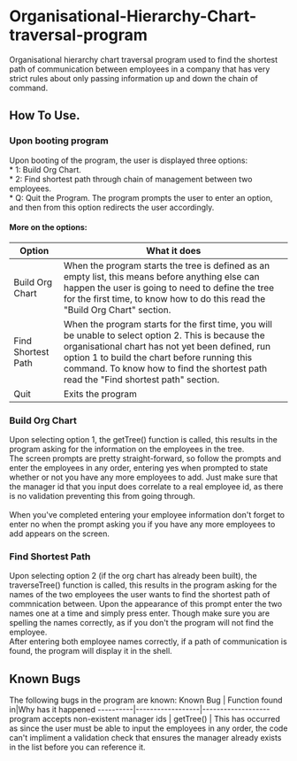 # Organisational-Hierarchy-Chart-traversal-program

Organisational hierarchy chart traversal program used to find the shortest path of communication between employees
in a company that has very strict rules about only passing information up and down the chain of command.


## How To Use.
### Upon booting program
Upon booting of the program, the user is displayed three options:
  <br />  * 1: Build Org Chart.
  <br />  * 2: Find shortest path through chain of management between two employees.
  <br />  * Q: Quit the Program. 
The program prompts the user to enter an option, and then from this option redirects the user accordingly.
#### More on the options:
Option | What it does
-------|-------------
Build Org Chart | When the program starts the tree is defined as an empty list, this means before anything else can happen the user is going to need to define the tree for the first time, to know how to do this read the "Build Org Chart" section.
Find Shortest Path | When the program starts for the first time, you will be unable to select option 2. This is because the organisational chart has not yet been defined, run option 1 to build the chart before running this command. To know how to find the shortest path read the "Find shortest path" section.
Quit | Exits the program

### Build Org Chart
Upon selecting option 1, the getTree() function is called, this results in the program asking for the information on the employees in the tree.<br /> 
The screen prompts are pretty straight-forward, so follow the prompts and enter the employees in any order, entering yes when prompted to state whether or not you have any more employees to add. Just make sure that the manager id that you input does correlate to a real employee id, as there is no validation preventing this from going through.<br /><br />
When you've completed entering your employee information don't forget to enter no when the prompt asking you if you have any more employees to add appears on the screen.

### Find Shortest Path
Upon selecting option 2 (if the org chart has already been built), the traverseTree() function is called, this results in the program asking for the names of the two employees the user wants to find the shortest path of commnication between. Upon the appearance of this prompt enter the two names one at a time and simply press enter. Though make sure you are spelling the names correctly, as if you don't the program will not find the employee.<br />
After entering both employee names correctly, if a path of communication is found, the program will display it in the shell.

## Known Bugs
The following bugs in the program are known:
Known Bug | Function found in|Why has it happened
----------|------------------|-------------------
program accepts non-existent manager ids | getTree() | This has occurred as since the user must be able to input the employees in any order, the code can't impliment a validation check that ensures the manager already exists in the list before you can reference it. 

